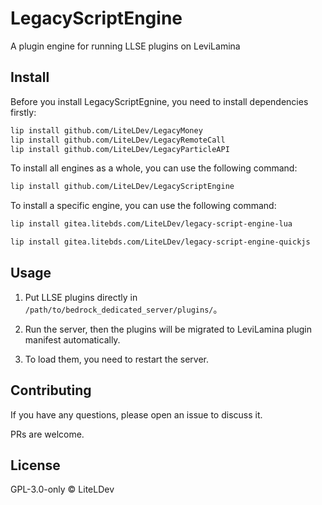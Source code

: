 # LegacyScriptEngine

A plugin engine for running LLSE plugins on LeviLamina

## Install

Before you install LegacyScriptEgnine, you need to install dependencies firstly:

```sh
lip install github.com/LiteLDev/LegacyMoney
lip install github.com/LiteLDev/LegacyRemoteCall
lip install github.com/LiteLDev/LegacyParticleAPI
```

To install all engines as a whole, you can use the following command:

```sh
lip install github.com/LiteLDev/LegacyScriptEngine
```

To install a specific engine, you can use the following command:

```sh
lip install gitea.litebds.com/LiteLDev/legacy-script-engine-lua

lip install gitea.litebds.com/LiteLDev/legacy-script-engine-quickjs
```

## Usage

1. Put LLSE plugins directly in `/path/to/bedrock_dedicated_server/plugins/`。

2. Run the server, then the plugins will be migrated to LeviLamina plugin manifest automatically.

3. To load them, you need to restart the server.

## Contributing

If you have any questions, please open an issue to discuss it.

PRs are welcome.

## License

GPL-3.0-only © LiteLDev
